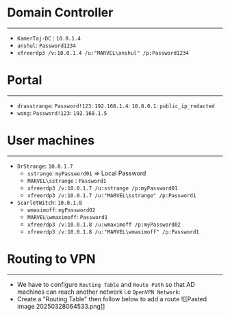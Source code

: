 # Domain Controller
---
- `KamerTaj-DC` : `10.0.1.4`
- `anshul`: `Password1234`
- `xfreerdp3 /v:10.0.1.4 /u:"MARVEL\anshul" /p:Password1234`

# Portal
---
- `drasstrange`: `Password!123`: `192.168.1.4`: `10.8.0.1`: `public_ip_redacted`
- `wong`: `Password!123`: `192.168.1.5`

# User machines
---
- `DrStrange`: `10.0.1.7`
	- `sstrange`: `myPassword01` => Local Password
	- `MARVEL\sstrange` : `Password1`
	- `xfreerdp3 /v:10.0.1.7 /u:sstrange /p:myPassword01`
	- `xfreerdp3 /v:10.0.1.7 /u:"MARVEL\sstrange" /p:Password1`
- `ScarletWitch`: `10.0.1.8`
	- `wmaximoff`: `myPassword02`
	- `MARVEL\wmaximoff`: `Password1`
	- `xfreerdp3 /v:10.0.1.8 /u:wmaximoff /p:myPassword02`
	- `xfreerdp3 /v:10.0.1.8 /u:"MARVEL\wmaximoff" /p:Password1`
# Routing to VPN
---
- We have to configure `Routing Table` and `Route Path` so that AD machines can reach another network i.e `OpenVPN Network`:
- Create a "Routing Table" then follow below to add a route
![[Pasted image 20250328064533.png]]
